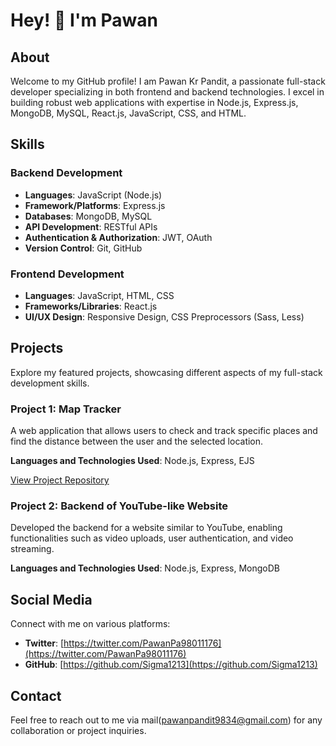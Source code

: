 # Hey! 👋 I'm Pawan

## About
Welcome to my GitHub profile! I am Pawan Kr Pandit, a passionate full-stack developer specializing in both frontend and backend technologies. I excel in building robust web applications with expertise in Node.js, Express.js, MongoDB, MySQL, React.js, JavaScript, CSS, and HTML.

## Skills
### Backend Development
- **Languages**: JavaScript (Node.js)
- **Framework/Platforms**: Express.js
- **Databases**: MongoDB, MySQL
- **API Development**: RESTful APIs
- **Authentication & Authorization**: JWT, OAuth
- **Version Control**: Git, GitHub

### Frontend Development
- **Languages**: JavaScript, HTML, CSS
- **Frameworks/Libraries**: React.js
- **UI/UX Design**: Responsive Design, CSS Preprocessors (Sass, Less)

## Projects
Explore my featured projects, showcasing different aspects of my full-stack development skills.

### Project 1: Map Tracker
A web application that allows users to check and track specific places and find the distance between the user and the selected location.

**Languages and Technologies Used**: Node.js, Express, EJS

[View Project Repository](https://github.com/Sigma1213/Map-tracker)

### Project 2: Backend of YouTube-like Website
Developed the backend for a website similar to YouTube, enabling functionalities such as video uploads, user authentication, and video streaming.

**Languages and Technologies Used**: Node.js, Express, MongoDB

## Social Media
Connect with me on various platforms:

- **Twitter**: [https://twitter.com/PawanPa98011176](https://twitter.com/PawanPa98011176)
- **GitHub**: [https://github.com/Sigma1213](https://github.com/Sigma1213)

## Contact
Feel free to reach out to me via mail(pawanpandit9834@gmail.com) for any collaboration or project inquiries.
